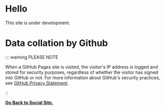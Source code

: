 # Hello 
This site is under development.

# Data collation by Github


::: warning PLEASE NOTE 

When a GitHub Pages site is visited, the visitor's IP address is logged and stored for security purposes, regardless of whether the visitor has signed into GitHub or not. For more information about GitHub's security practices, see [GitHub Privacy Statement](https://docs.github.com/en/site-policy/privacy-policies/github-privacy-statement).

::

**[Go Back to Social Site.](https://notreal003.github.io/social-site/)**
